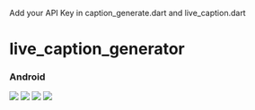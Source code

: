 Add your API Key in caption_generate.dart and live_caption.dart

# live_caption_generator


### Android
![](https://github.com/chirag-goel360/Caption_Generator/blob/main/android1.jpg)
![](https://github.com/chirag-goel360/Caption_Generator/blob/main/android2.jpg)
![](https://github.com/chirag-goel360/Caption_Generator/blob/main/android3.jpg)
![](https://github.com/chirag-goel360/Caption_Generator/blob/main/android4.jpg)
